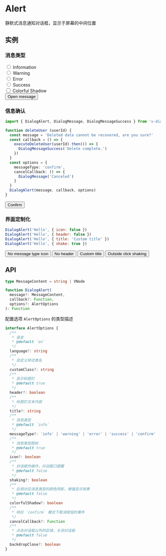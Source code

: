# Alert

静默式消息通知对话框，显示于屏幕的中间位置

## 实例

### 消息类型

<div class="my-3">
  <div class="form-check form-check-inline">
    <input
      class="form-check-input"
      type="radio"
      id="toast-info"
      value="info"
      v-model="messageType"
    >
    <label
      class="form-check-label"
      for="toast-info"
    >Information</label>
  </div>
  <div class="form-check form-check-inline">
    <input
      class="form-check-input"
      type="radio"
      id="toast-warning"
      value="warning"
      v-model="messageType"
    >
    <label
      class="form-check-label"
      for="toast-warning"
    >Warning</label>
  </div>
  <div class="form-check form-check-inline">
    <input
      class="form-check-input"
      type="radio"
      id="toast-error"
      value="error"
      v-model="messageType"
    >
    <label
      class="form-check-label"
      for="toast-error"
    >Error</label>
  </div>
  <div class="form-check form-check-inline">
    <input
      class="form-check-input"
      type="radio"
      id="toast-success"
      value="success"
      v-model="messageType"
    >
    <label
      class="form-check-label"
      for="toast-success"
    >Success</label>
  </div>
</div>

<div class="my-3">
  <div class="form-check">
  <input
    class="form-check-input"
    type="checkbox"
    v-model="colorfulShadow"
    :true-value="true"
    :false-value="false"
    id="alert-colorful-shadow"
  >
  <label
    class="form-check-label"
    for="alert-colorful-shadow"
  >
    Colorful Shadow
  </label>
</div>
</div>
<div>
  <button
    type="button"
    class="btn btn-dark"
    @click="openAlert({ colorfulShadow, messageType })"
  >Open message</button>
</div>

### 信息确认

```ts
import { DialogAlert, DialogMessage, DialogMessageSuccess } from 'v-dialogs'

function deleteUser (userId) {
  const message = 'Deleted data cannot be recovered, are you sure?'
  const callback = () => {
    executeDeleteUser(userId).then(() => {
      DialogMessageSuccess('Delete complete.')
    })
  }
  const options = {
    messageType: 'confirm',
    cancelCallback: () => {
      DialogMessage('Canceled')
    }
  }
  DialogAlert(message, callback, options)
}
```

<div>
  <button
    type="button"
    class="btn btn-dark"
    @click="openConfirm"
  >Confirm</button>
</div>

### 界面定制化

```js
DialogAlert('Hello', { icon: false })
DialogAlert('Hello', { header: false })
DialogAlert('Hello', { title: 'Custom title' })
DialogAlert('Hello', { shake: true })
```

<div class="my-3">
  <button
    type="button"
    class="btn btn-dark me-2"
    @click="openAlert({ icon: false })"
  >No message type icon</button>
  <button
    type="button"
    class="btn btn-dark me-2"
    @click="openAlert({ header: false })"
  >No header</button>
  <button
    type="button"
    class="btn btn-dark me-2"
    @click="openAlert({ title: 'Custom title' })"
  >Custom title</button>
  <button
    type="button"
    class="btn btn-dark"
    @click="openAlert({ shake: true })"
  >Outside click shaking</button>
</div>

<script setup>
import { useAlertExamples } from '@/script/dialog/alert'
import { useData } from 'vitepress'

const { lang } = useData()
const {
  colorfulShadow,
  messageType,
  openAlert,
  openConfirm
} = useAlertExamples(lang.value)
</script>

## API

```ts
type MessageContent = string | VNode

function DialogAlert(
  message?: MessageContent,
  callback?: Function,
  options?: AlertOptions
): Function
```

配置选项 `AlertOptions` 的类型描述

```ts
interface AlertOptions {
  /**
   * 语言
   * @default `en`
   */
  language?: string
  /**
   * 自定义样式类名
   */
  customClass?: string
  /**
   * 显示标题栏
   * @default true
   */
  header?: boolean
  /**
   * 标题栏文本内容
   */
  title?: string
  /**
   * 消息类型
   * @default `info`
   */
  messageType?: 'info' | 'warning' | 'error' | 'success' | 'confirm'
  /**
   * 消息类型图标
   * @default true
   */
  icon?: boolean
  /**
   * 对话框外操作，抖动窗口提醒
   * @default false
   */
  shaking?: boolean
  /**
   * 应用对应消息类型的颜色阴影，增强显示效果
   * @default false
   */
  colorfulShadow?: boolean
  /**
   * 响应 `confirm` 模式下取消按钮的事件
   */
  cancelCallback?: Function
  /**
   * 点击对话框以外的区域，关闭对话框
   * @default false
   */
  backdropClose?: boolean
}
```
